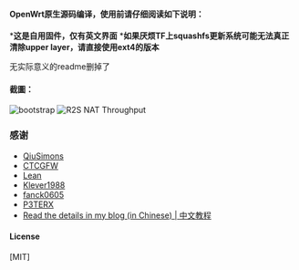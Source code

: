 #### OpenWrt原生源码编译，使用前请仔细阅读如下说明：

***这是自用固件，仅有英文界面**
***如果厌烦TF上squashfs更新系统可能无法真正清除upper layer，请直接使用ext4的版本**

无实际意义的readme删掉了

#### 截圖：
![bootstrap](pic/bootstrap.png)
![R2S NAT Throughput](pic/NAT_Throughput.jpg)


### 感谢

- [QiuSimons](https://github.com/project-openwrt/R2S-OpenWrt)
- [CTCGFW](https://github.com/project-openwrt/openwrt)
- [Lean](https://github.com/coolsnowwolf/lede)
- [Klever1988](https://github.com/klever1988/nanopi-openwrt)
- [fanck0605](https://github.com/fanck0605/nanopi-r2s)
- [P3TERX](https://github.com/P3TERX/Actions-OpenWrt)
- [Read the details in my blog (in Chinese) | 中文教程](https://p3terx.com/archives/build-openwrt-with-github-actions.html)

#### License
[MIT]


